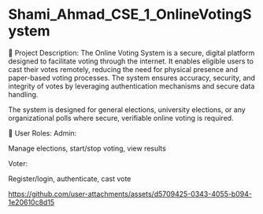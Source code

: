 # Shami_Ahmad_CSE_1_OnlineVotingSystem
📌 Project Description:
The Online Voting System is a secure, digital platform designed to facilitate voting through the internet. It enables eligible users to cast their votes remotely, reducing the need for physical presence and paper-based voting processes. The system ensures accuracy, security, and integrity of votes by leveraging authentication mechanisms and secure data handling.

The system is designed for general elections, university elections, or any organizational polls where secure, verifiable online voting is required.

👥 User Roles:
Admin:

Manage elections, start/stop voting, view results

Voter:

Register/login, authenticate, cast vote

https://github.com/user-attachments/assets/d5709425-0343-4055-b094-1e20610c8d15


